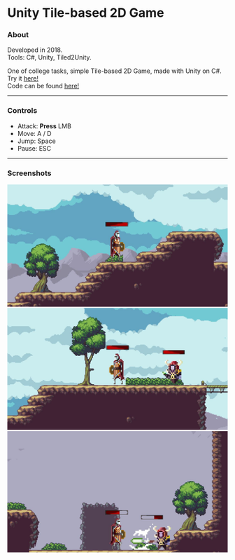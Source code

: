 # Unity Tile-based 2D Game
### About

Developed in 2018.  
Tools: C#, Unity, Tiled2Unity.

One of college tasks, simple Tile-based 2D Game, made with Unity on C#.  
Try it [here!](https://github.com/AmbiWS/Unity-Tile-based-2D-Game/raw/main/mt-exe.zip)  
Code can be found [here!](https://github.com/AmbiWS/Unity-Tile-based-2D-Game/tree/main/Assets/Scripts)  

---  

### Controls
* Attack: **Press** LMB
* Move: A / D
* Jump: Space
* Pause: ESC

--- 

### Screenshots  

![Screenshot 1](https://github.com/AmbiWS/Unity-Tile-based-2D-Game/blob/main/Assets/Screenshots/1.JPG)  
![Screenshot 2](https://github.com/AmbiWS/Unity-Tile-based-2D-Game/blob/main/Assets/Screenshots/2.JPG)  
![Screenshot 3](https://github.com/AmbiWS/Unity-Tile-based-2D-Game/blob/main/Assets/Screenshots/3.JPG)

